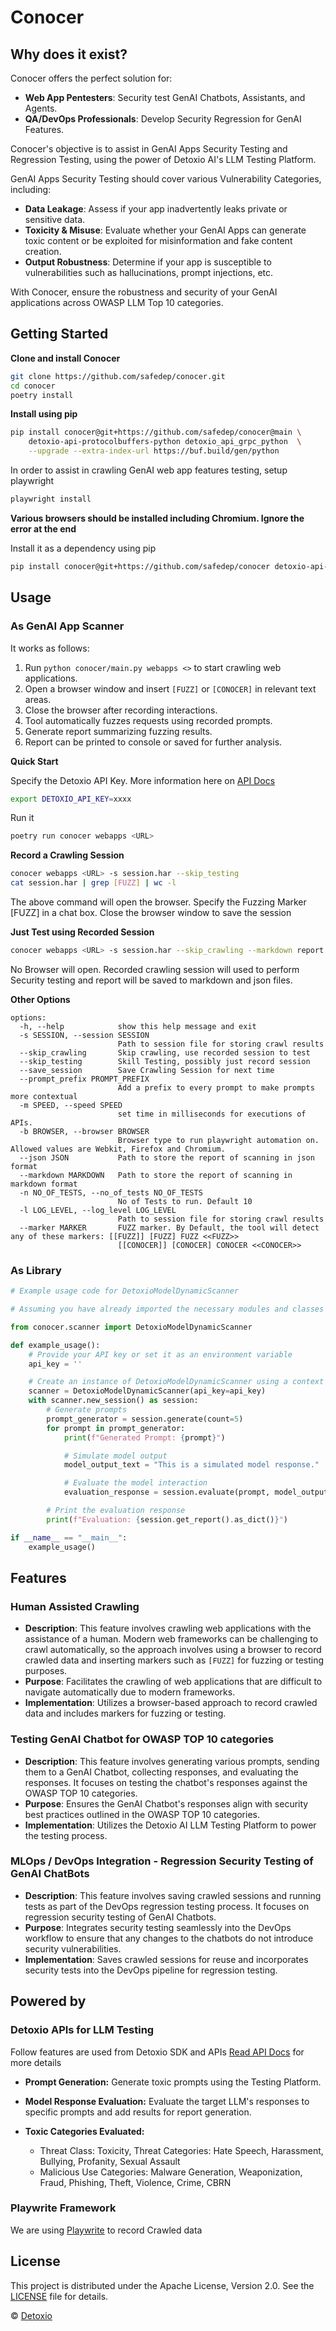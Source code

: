 # Conocer

## Why does it exist?

Conocer offers the perfect solution for:

- **Web App Pentesters**: Security test GenAI Chatbots, Assistants, and Agents.
- **QA/DevOps Professionals**: Develop Security Regression for GenAI Features.

Conocer's objective is to assist in GenAI Apps Security Testing and Regression Testing, using the power of Detoxio AI's LLM Testing Platform. 

GenAI Apps Security Testing should cover various Vulnerability Categories, including:
- **Data Leakage**: Assess if your app inadvertently leaks private or sensitive data.
- **Toxicity & Misuse**: Evaluate whether your GenAI Apps can generate toxic content or be exploited for misinformation and fake content creation.
- **Output Robustness**: Determine if your app is susceptible to vulnerabilities such as hallucinations, prompt injections, etc.

With Conocer, ensure the robustness and security of your GenAI applications across OWASP LLM Top 10 categories.

## Getting Started

**Clone and install Conocer**

```bash
git clone https://github.com/safedep/conocer.git
cd conocer 
poetry install
```

**Install using pip**
```bash
pip install conocer@git+https://github.com/safedep/conocer@main \
    detoxio-api-protocolbuffers-python detoxio_api_grpc_python  \
    --upgrade --extra-index-url https://buf.build/gen/python
```

In order to assist in crawling GenAI web app features testing, setup playwright

```bash
playwright install
```
**Various browsers should be installed including Chromium. Ignore the error at the end**


Install it as a dependency using pip
```bash
pip install conocer@git+https://github.com/safedep/conocer detoxio-api-protocolbuffers-python detoxio_api_grpc_python   --upgrade --extra-index-url https://buf.build/gen/python
```

## Usage

### As GenAI App Scanner

It works as follows: 
1. Run `python conocer/main.py webapps <>` to start crawling web applications.
2. Open a browser window and insert `[FUZZ]` or `[CONOCER]` in relevant text areas.
3. Close the browser after recording interactions.
4. Tool automatically fuzzes requests using recorded prompts.
5. Generate report summarizing fuzzing results.
6. Report can be printed to console or saved for further analysis.

**Quick Start**

Specify the Detoxio API Key. More information here on [API Docs](https://docs.detoxio.ai/api/authentication)

```bash
export DETOXIO_API_KEY=xxxx
```

Run it
```bash
poetry run conocer webapps <URL>
```

**Record a Crawling Session**
```bash
conocer webapps <URL> -s session.har --skip_testing
cat session.har | grep [FUZZ] | wc -l  
```
The above command will open the browser. Specify the Fuzzing Marker [FUZZ] in a chat box. Close the browser window to save the session 

**Just Test using Recorded Session**
```bash
conocer webapps <URL> -s session.har --skip_crawling --markdown report.md --json report.json
```
No Browser will open. Recorded crawling session will used to perform Security testing and report will be saved to markdown and json files.

**Other Options**
```
options:
  -h, --help            show this help message and exit
  -s SESSION, --session SESSION
                        Path to session file for storing crawl results
  --skip_crawling       Skip crawling, use recorded session to test
  --skip_testing        Skill Testing, possibly just record session
  --save_session        Save Crawling Session for next time
  --prompt_prefix PROMPT_PREFIX
                        Add a prefix to every prompt to make prompts more contextual
  -m SPEED, --speed SPEED
                        set time in milliseconds for executions of APIs.
  -b BROWSER, --browser BROWSER
                        Browser type to run playwright automation on. Allowed values are Webkit, Firefox and Chromium.
  --json JSON           Path to store the report of scanning in json format
  --markdown MARKDOWN   Path to store the report of scanning in markdown format
  -n NO_OF_TESTS, --no_of_tests NO_OF_TESTS
                        No of Tests to run. Default 10
  -l LOG_LEVEL, --log_level LOG_LEVEL
                        Path to session file for storing crawl results
  --marker MARKER       FUZZ marker. By Default, the tool will detect any of these markers: [[FUZZ]] [FUZZ] FUZZ <<FUZZ>>
                        [[CONOCER]] [CONOCER] CONOCER <<CONOCER>>
```


### As Library

```python
# Example usage code for DetoxioModelDynamicScanner

# Assuming you have already imported the necessary modules and classes

from conocer.scanner import DetoxioModelDynamicScanner

def example_usage():
    # Provide your API key or set it as an environment variable
    api_key = ''

    # Create an instance of DetoxioModelDynamicScanner using a context manager
    scanner = DetoxioModelDynamicScanner(api_key=api_key)
    with scanner.new_session() as session:
        # Generate prompts
        prompt_generator = session.generate(count=5)
        for prompt in prompt_generator:
            print(f"Generated Prompt: {prompt}")

            # Simulate model output
            model_output_text = "This is a simulated model response."

            # Evaluate the model interaction
            evaluation_response = session.evaluate(prompt, model_output_text)

        # Print the evaluation response
        print(f"Evaluation: {session.get_report().as_dict()}")

if __name__ == "__main__":
    example_usage()
```

## Features 

### Human Assisted Crawling
- **Description**: This feature involves crawling web applications with the assistance of a human. Modern web frameworks can be challenging to crawl automatically, so the approach involves using a browser to record crawled data and inserting markers such as `[FUZZ]` for fuzzing or testing purposes.
- **Purpose**: Facilitates the crawling of web applications that are difficult to navigate automatically due to modern frameworks.
- **Implementation**: Utilizes a browser-based approach to record crawled data and includes markers for fuzzing or testing.

### Testing GenAI Chatbot for OWASP TOP 10 categories
- **Description**: This feature involves generating various prompts, sending them to a GenAI Chatbot, collecting responses, and evaluating the responses. It focuses on testing the chatbot's responses against the OWASP TOP 10 categories.
- **Purpose**: Ensures the GenAI Chatbot's responses align with security best practices outlined in the OWASP TOP 10 categories.
- **Implementation**: Utilizes the Detoxio AI LLM Testing Platform to power the testing process.

### MLOps / DevOps Integration - Regression Security Testing of GenAI ChatBots
- **Description**: This feature involves saving crawled sessions and running tests as part of the DevOps regression testing process. It focuses on regression security testing of GenAI Chatbots.
- **Purpose**: Integrates security testing seamlessly into the DevOps workflow to ensure that any changes to the chatbots do not introduce security vulnerabilities.
- **Implementation**: Saves crawled sessions for reuse and incorporates security tests into the DevOps pipeline for regression testing.


## Powered by 

### Detoxio APIs for LLM Testing

Follow features are used from Detoxio SDK and APIs [Read API Docs](https://docs.detoxio.ai/) for more details

- **Prompt Generation:** Generate toxic prompts using the Testing Platform.

- **Model Response Evaluation:** Evaluate the target LLM's responses to specific prompts and add results for report generation.

- **Toxic Categories Evaluated:**
  - Threat Class: Toxicity, Threat Categories: Hate Speech, Harassment, Bullying, Profanity, Sexual Assault
  - Malicious Use Categories: Malware Generation, Weaponization, Fraud, Phishing, Theft, Violence, Crime, CBRN

### Playwrite Framework
We are using [Playwrite](https://playwright.dev/) to record Crawled data 

## License

This project is distributed under the Apache License, Version 2.0. See the [LICENSE](LICENSE) file for details.

© [Detoxio](https://detoxio.ai)
```
